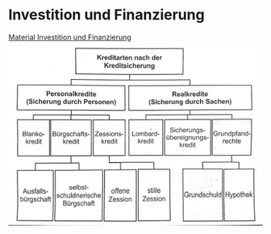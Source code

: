 # Investition und Finanzierung
[Material Investition und Finanzierung](Material/2017_05_08_InvestitionundFinanzierung.pdf)
![](Material/2017_05_08_Kreditarten.jpg)
